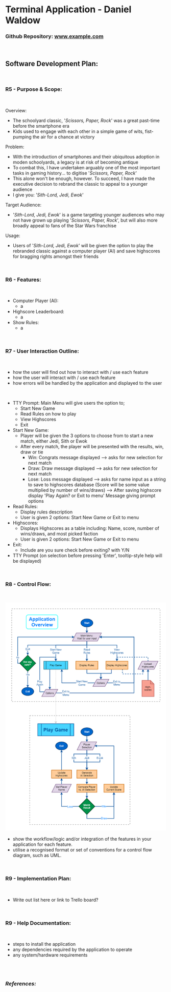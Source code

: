 # **Terminal Application - Daniel Waldow**

### Github Repository: www.example.com

<br>

## **Software Development Plan:**

<br>

### **R5 - Purpose & Scope:**

<br>

Overview:
- The schoolyard classic, '*Scissors, Paper, Rock*' was a great past-time before the smartphone era
- Kids used to engage with each other in a simple game of wits, fist-pumping the air for a chance at victory

Problem:

- With the introduction of smartphones and their ubiquitous adoption in moden schoolyards, a legacy is at risk of becoming antique 
- To combat this, I have undertaken arguably one of the most important tasks in gaming history... to digitise '*Scissors, Paper, Rock*'
- This alone won't be enough, however. To succeed, I have made the executive decision to rebrand the classic to appeal to a younger audience
- I give you: '*Sith-Lord, Jedi, Ewok*'

Target Audience:
- '*Sith-Lord, Jedi, Ewok*' is a game targeting younger audiences who may not have grown up playing '*Scissors, Paper, Rock*', but will also more broadly appeal to fans of the Star Wars franchise

Usage:
- Users of '*Sith-Lord, Jedi, Ewok*' will be given the option to play the rebranded classic against a computer player (AI) and save highscores for bragging rights amongst their friends

<br>

### **R6 - Features:**

<br>

- Computer Player (AI):
  - a
- Highscore Leaderboard:
  - a
- Show Rules:
  - a

<br>

### **R7 - User Interaction Outline:**

<br>

- how the user will find out how to interact with / use each feature
- how the user will interact with / use each feature
- how errors will be handled by the application and displayed to the user

<br>

- TTY Prompt: Main Menu will give users the option to;
  - Start New Game
  - Read Rules on how to play
  - View Highscores
  - Exit
- Start New Game:
  - Player will be given the 3 options to choose from to start a new match, either Jedi, Sith or Ewok
  - After every match, the player will be presented with the results, win, draw or tie
    - Win: Congrats message displayed --> asks for new selection for next match
    - Draw: Draw message displayed --> asks for new selection for next match
    - Lose: Loss message displayed --> asks for name input as a string to save to highscores database (Score will be some value multiplied by number of wins/draws) --> After saving highscore display 'Play Again? or Exit to menu' Message giving prompt options
- Read Rules:
  - Display rules description
  - User is given 2 options: Start New Game or Exit to menu
- Highscores:
  - Displays Highscores as a table including: Name, score, number of wins/draws, and most picked faction
  - User is given 2 options: Start New Game or Exit to menu
- Exit:
  - Include are you sure check before exiting? with Y/N
- TTY Prompt (on selection before pressing 'Enter', tooltip-style help will be displayed)

<br>

### **R8 - Control Flow:**

<br>

![App Flowchart](docs/img/flowcharts/app-game-overview-flowcharts_white.png)

- show the workflow/logic and/or integration of the features in your application for each feature.
- utilise a recognised format or set of conventions for a control flow diagram, such as UML.

<br>

### **R9 - Implementation Plan:**

<br>

- Write out list here or link to Trello board?

<br>

### **R9 - Help Documentation:**

<br>

- steps to install the application
- any dependencies required by the application to operate
- any system/hardware requirements

<br>

<br>

### *References:*